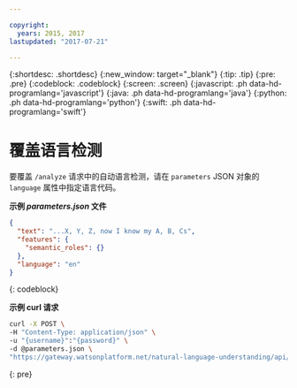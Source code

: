 ```yaml
---

copyright:
  years: 2015, 2017
lastupdated: "2017-07-21"

---
```


{:shortdesc: .shortdesc}
{:new_window: target="_blank"}
{:tip: .tip}
{:pre: .pre}
{:codeblock: .codeblock}
{:screen: .screen}
{:javascript: .ph data-hd-programlang='javascript'}
{:java: .ph data-hd-programlang='java'}
{:python: .ph data-hd-programlang='python'}
{:swift: .ph data-hd-programlang='swift'}

# 覆盖语言检测

要覆盖 `/analyze` 请求中的自动语言检测，请在 `parameters` JSON 对象的 `language` 属性中指定语言代码。

__示例 _parameters.json_ 文件__

```json
{
  "text": "...X, Y, Z, now I know my A, B, Cs",
  "features": {
    "semantic_roles": {}
  },
  "language": "en"
}
```
{: codeblock}

__示例 curl 请求__

```bash
curl -X POST \
-H "Content-Type: application/json" \
-u "{username}":"{password}" \
-d @parameters.json \
"https://gateway.watsonplatform.net/natural-language-understanding/api/v1/analyze?version=2017-02-27"
```
{: pre}
